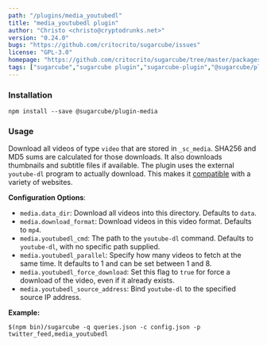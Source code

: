 ```yaml
---
path: "/plugins/media_youtubedl"
title: "media_youtubedl plugin"
author: "Christo <christo@cryptodrunks.net>"
version: "0.24.0"
bugs: "https://github.com/critocrito/sugarcube/issues"
license: "GPL-3.0"
homepage: "https://github.com/critocrito/sugarcube/tree/master/packages/plugin-media#readme"
tags: ["sugarcube","sugarcube plugin","sugarcube-plugin","@sugarcube/plugin","data","transformation","exif","images","media"]
---
```


### Installation
    npm install --save @sugarcube/plugin-media


### Usage
Download all videos of type `video` that are stored in `_sc_media`. SHA256 and MD5 sums are calculated for those downloads. It also downloads thumbnails and subtitle files if available. The plugin uses the external `youtube-dl` program to actually download. This makes it [compatible](https://rg3.github.io/youtube-dl/supportedsites.html) with a variety of websites.

**Configuration Options**:

-   `media.data_dir`: Download all videos into this directory. Defaults to `data`.
-   `media.download_format`: Download videos in this video format. Defaults to `mp4`.
-   `media.youtubedl_cmd`: The path to the `youtube-dl` command. Defaults to `youtube-dl`, with no specific path supplied.
-   `media.youtubedl_parallel`: Specify how many videos to fetch at the same time. It defaults to 1 and can be set between 1 and 8.
-   `media.youtubedl_force_download`: Set this flag to `true` for force a download of the video, even if it already exists.
-   `media.youtubedl_source_address`: Bind `youtube-dl` to the specified source IP address.

**Example:**

    $(npm bin)/sugarcube -q queries.json -c config.json -p twitter_feed,media_youtubedl
